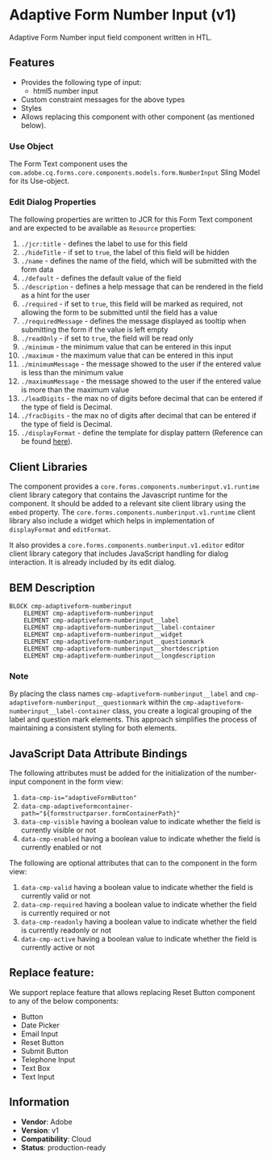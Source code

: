<!--
Copyright 2022 Adobe

Licensed under the Apache License, Version 2.0 (the "License");
you may not use this file except in compliance with the License.
You may obtain a copy of the License at

    http://www.apache.org/licenses/LICENSE-2.0

Unless required by applicable law or agreed to in writing, software
distributed under the License is distributed on an "AS IS" BASIS,
WITHOUT WARRANTIES OR CONDITIONS OF ANY KIND, either express or implied.
See the License for the specific language governing permissions and
limitations under the License.
-->
Adaptive Form Number Input (v1)
====
Adaptive Form Number input field component written in HTL.

## Features

* Provides the following type of input:
  * html5 number input
* Custom constraint messages for the above types
* Styles
* Allows replacing this component with other component (as mentioned below).

### Use Object
The Form Text component uses the `com.adobe.cq.forms.core.components.models.form.NumberInput` Sling Model for its Use-object.

### Edit Dialog Properties
The following properties are written to JCR for this Form Text component and are expected to be available as `Resource` properties:

1. `./jcr:title` - defines the label to use for this field
2. `./hideTitle` - if set to `true`, the label of this field will be hidden
3. `./name` - defines the name of the field, which will be submitted with the form data
4. `./default` - defines the default value of the field
5. `./description` - defines a help message that can be rendered in the field as a hint for the user
6. `./required` - if set to `true`, this field will be marked as required, not allowing the form to be submitted until the field has a value
7. `./requiredMessage` - defines the message displayed as tooltip when submitting the form if the value is left empty
8. `./readOnly` - if set to `true`, the field will be read only
9. `./minimum` - the minimum value that can be entered in this input
10. `./maximum` - the maximum value that can be entered in this input
11. `./minimumMessage` - the message showed to the user if the entered value is less than the minimum value
12. `./maximumMessage` - the message showed to the user if the entered value is more than the maximum value
13. `./leadDigits` - the max no of digits before decimal that can be entered if the type of field is Decimal.
14. `./fracDigits` - the max no of digits after decimal that can be entered if the type of field is Decimal.
15. `./displayFormat` - define the template for display pattern (Reference can be found [here](https://unicode.org/reports/tr35/tr35-numbers.html#Number_Format_Patterns)).

## Client Libraries
The component provides a `core.forms.components.numberinput.v1.runtime` client library category that contains the Javascript runtime for the component. 
It should be added to a relevant site client library using the `embed` property. 
The `core.forms.components.numberinput.v1.runtime` client library also include a widget which helps in implementation of `displayFormat` and `editFormat`.

It also provides a `core.forms.components.numberinput.v1.editor` editor client library category that includes
JavaScript handling for dialog interaction. It is already included by its edit dialog.

## BEM Description
```
BLOCK cmp-adaptiveform-numberinput
    ELEMENT cmp-adaptiveform-numberinput
    ELEMENT cmp-adaptiveform-numberinput__label
    ELEMENT cmp-adaptiveform-numberinput__label-container
    ELEMENT cmp-adaptiveform-numberinput__widget
    ELEMENT cmp-adaptiveform-numberinput__questionmark
    ELEMENT cmp-adaptiveform-numberinput__shortdescription
    ELEMENT cmp-adaptiveform-numberinput__longdescription
```

### Note
By placing the class names `cmp-adaptiveform-numberinput__label` and `cmp-adaptiveform-numberinput__questionmark` within the `cmp-adaptiveform-numberinput__label-container` class, you create a logical grouping of the label and question mark elements. This approach simplifies the process of maintaining a consistent styling for both elements.

## JavaScript Data Attribute Bindings

The following attributes must be added for the initialization of the number-input component in the form view:
1. `data-cmp-is="adaptiveFormButton"`
2. `data-cmp-adaptiveformcontainer-path="${formstructparser.formContainerPath}"`
3. `data-cmp-visible` having a boolean value to indicate whether the field is currently visible or not
4. `data-cmp-enabled` having a boolean value to indicate whether the field is currently enabled or not

The following are optional attributes that can to the component in the form view:
1. `data-cmp-valid` having a boolean value to indicate whether the field is currently valid or not
2. `data-cmp-required` having a boolean value to indicate whether the field is currently required or not
3. `data-cmp-readonly` having a boolean value to indicate whether the field is currently readonly or not
4. `data-cmp-active` having a boolean value to indicate whether the field is currently active or not

## Replace feature:
We support replace feature that allows replacing Reset Button component to any of the below components:

* Button
* Date Picker
* Email Input
* Reset Button
* Submit Button
* Telephone Input
* Text Box
* Text Input


## Information
* **Vendor**: Adobe
* **Version**: v1
* **Compatibility**: Cloud
* **Status**: production-ready